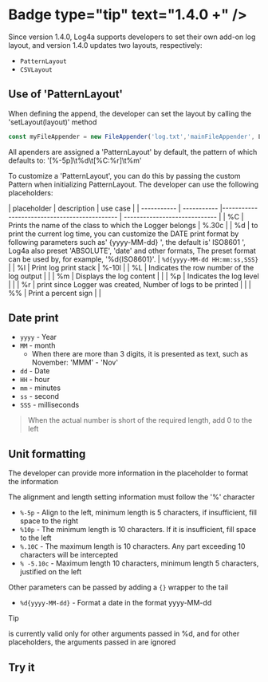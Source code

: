 <script setup>
import {defineAsyncComponent} from 'vue';
import {inBrowser} from 'vitepress';

const DemoEditor = inBrowser ? defineAsyncComponent(()=>import('../../components/DemoEditor.vue')):()=>null;
</script>
# Badge type="tip" text="1.4.0 +" />

Since version 1.4.0, Log4a supports developers to set their own add-on log layout, and version 1.4.0 updates two layouts, respectively:

- `PatternLayout`
- `CSVLayout`

## Use of 'PatternLayout'

When defining the append, the developer can set the layout by calling the 'setLayout(layout)' method

```ts
const myFileAppender = new FileAppender('log.txt','mainFileAppender', Level.ALL).setLayout(new PatternLayout());
```

All apenders are assigned a 'PatternLayout' by default, the pattern of which defaults to: '[%-5p]\t%d\t[%C:%r]\t%m'

To customize a 'PatternLayout', you can do this by passing the custom Pattern when initializing PatternLayout. The developer can use the following placeholders:

| placeholder | description | use case |
| ----------- | ----------- |--------------------------------------------- | ----------------------------- |
| %C | Prints the name of the class to which the Logger belongs                                                    | %.30c                         |
| %d | to print the current log time, you can customize the DATE print format by following parameters such as' {yyyy-MM-dd} ', the default is' ISO8601 ', Log4a also preset 'ABSOLUTE', 'date' and other formats, The preset format can be used by, for example, '%d{ISO8601}'. | `%d{yyyy-MM-dd HH:mm:ss,SSS}` |
| %l | Print log print stack                                                  | %-10l                         |
| %L | Indicates the row number of the log output                                                  |                               |
| %m | Displays the log content                                                    |                               |
| %p | Indicates the log level                                                    |                               |
| %r | print since Logger was created, Number of logs to be printed                  |                               |
| %% | Print a percent sign                                                   |                               |

## Date print

- `yyyy` - Year
- `MM` - month
  - When there are more than 3 digits, it is presented as text, such as November: 'MMM' - 'Nov'
- `dd` - Date
- `HH` - hour
- `mm` - minutes
- `ss` - second
- `SSS` - milliseconds

> When the actual number is short of the required length, add 0 to the left

## Unit formatting

The developer can provide more information in the placeholder to format the information

The alignment and length setting information must follow the '%' character

- `%-5p` - Align to the left, minimum length is 5 characters, if insufficient, fill space to the right
- `%10p` - The minimum length is 10 characters. If it is insufficient, fill space to the left
- `%.10C` - The maximum length is 10 characters. Any part exceeding 10 characters will be intercepted
- `% -5.10c` - Maximum length 10 characters, minimum length 5 characters, justified on the left

Other parameters can be passed by adding a `{}` wrapper to the tail

- `%d{yyyy-MM-dd}` - Format a date in the format yyyy-MM-dd

> [!TIP]
> is currently valid only for other arguments passed in %d, and for other placeholders, the arguments passed in are ignored

## Try it

<DemoEditor code='const layout = new PatternLayout("%d{yyyy-MM-dd HH:mm:ss,SSS}\t%m");
const appender = new ConsoleAppender().setLayout(layout);
const logger = LogManager
                  .getLogger("Log4a")
                  .removeAppenderByType(AppenderTypeEnum.CONSOLE);
logger.addAppender(appender);
logger.info("Hello World!");' />